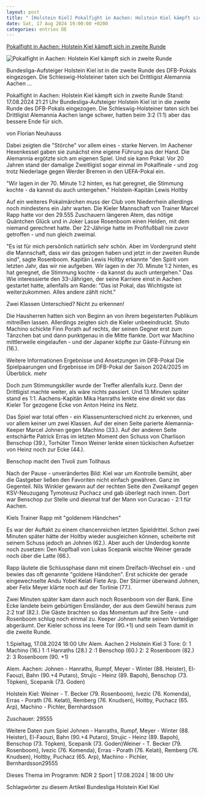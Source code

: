 ```yaml
---
layout: post
title: " [Holstein Kiel] Pokalfight in Aachen: Holstein Kiel kämpft sich in zweite Runde"
date: Sat, 17 Aug 2024 19:00:00 +0200
categories: entries DE
---
```

[Pokalfight in Aachen: Holstein Kiel kämpft sich in zweite Runde](https://www.ndr.de/sport/fussball/Pokalfight-in-Aachen-Holstein-Kiel-kaempft-sich-in-zweite-Runde,kiel7822.html)

![Pokalfight in Aachen: Holstein Kiel kämpft sich in zweite Runde](https://www.ndr.de/sport/fussball/dfb_pokal/holsteinkiel4214_v-contentxl.jpg)

Bundesliga-Aufsteiger Holstein Kiel ist in die zweite Runde des DFB-Pokals eingezogen. Die Schleswig-Holsteiner taten sich bei Drittligist Alemannia Aachen ...

Pokalfight in Aachen: Holstein Kiel kämpft sich in zweite Runde Stand: 17.08.2024 21:21 Uhr Bundesliga-Aufsteiger Holstein Kiel ist in die zweite Runde des DFB-Pokals eingezogen. Die Schleswig-Holsteiner taten sich bei Drittligist Alemannia Aachen lange schwer, hatten beim 3:2 (1:1) aber das bessere Ende für sich.

von Florian Neuhauss

Dabei zeigten die "Störche" vor allem eines - starke Nerven. Im Aachener Hexenkessel gaben sie zunächst eine eigene Führung aus der Hand. Die Alemannia ergötzte sich am eigenen Spiel. Und sie kann Pokal: Vor 20 Jahren stand der damalige Zweitligist sogar einmal im Pokalfinale - und zog trotz Niederlage gegen Werder Bremen in den UEFA-Pokal ein.

"Wir lagen in der 70. Minute 1:2 hinten, es hat geregnet, die Stimmung kochte - da kannst du auch untergehen." Holstein-Kapitän Lewis Holtby

Auf ein weiteres Pokalmärchen muss der Club vom Niederrhein allerdings noch mindestens ein Jahr warten. Die Kieler Mannschaft von Trainer Marcel Rapp hatte vor den 29.555 Zuschauern längeren Atem, das nötige Quäntchen Glück und in Joker Lasse Rosenboom einen Helden, mit dem niemand gerechnet hatte. Der 22-Jährige hatte im Profifußball nie zuvor getroffen - und nun gleich zweimal.

"Es ist für mich persönlich natürlich sehr schön. Aber im Vordergrund steht die Mannschaft, dass wir das gezogen haben und jetzt in der zweiten Runde sind", sagte Rosenboom. Kapitän Lewis Holtby erkannte "den Spirit vom letzten Jahr, das wir nie aufgeben. Wir lagen in der 70. Minute 1:2 hinten, es hat geregnet, die Stimmung kochte - da kannst du auch untergehen." Das Wie interessierte den 33-Jährigen, der seine Karriere einst in Aachen gestartet hatte, allenfalls am Rande: "Das ist Pokal, das Wichtigste ist weiterzukommen. Alles andere zählt nicht."

Zwei Klassen Unterschied? Nicht zu erkennen!

Die Hausherren hatten sich von Beginn an von ihrem begeisterten Publikum mitreißen lassen. Allerdings zeigten sich die Kieler unbeeindruckt. Shuto Machino schickte Finn Porath auf rechts, der seinen Gegner erst zum Tänzchen bat und dann punktgenau in die Mitte flankte. Dort war Machino mittlerweile eingelaufen - und der Japaner köpfte zur Gäste-Führung ein (16.).

Weitere Informationen Ergebnisse und Ansetzungen im DFB-Pokal Die Spielpaarungen und Ergebnisse im DFB-Pokal der Saison 2024/2025 im Überblick. mehr

Doch zum Stimmungskiller wurde der Treffer allenfalls kurz. Denn der Drittligist machte weiter, als wäre nichts passiert. Und 13 Minuten später stand es 1:1. Aachens-Kapitän Mika Hanraths lenkte eine direkt vor das Kieler Tor gezogene Ecke von Anton Heinz ins Netz.

Das Spiel war total offen - ein Klassenunterschied nicht zu erkennen, und vor allem keiner um zwei Klassen. Auf der einen Seite parierte Alemannia-Keeper Marcel Johnen gegen Machino (33.). Auf der anderen Seite entschärfte Patrick Erras im letzten Moment den Schuss von Charlison Benschop (39.), Torhüter Timon Weiner lenkte einen tückischen Aufsetzer von Heinz noch zur Ecke (44.).

Benschop macht den Tivoli zum Tollhaus

Nach der Pause - unverändertes Bild: Kiel war um Kontrolle bemüht, aber die Gastgeber ließen den Favoriten nicht einfach gewähren. Ganz im Gegenteil. Nils Winkler gewann auf der rechten Seite den Zweikampf gegen KSV-Neuzugang Tymoteusz Puchacz und gab überlegt nach innen. Dort war Benschop zur Stelle und diesmal traf der Mann von Curacao - 2:1 für Aachen.

Kiels Trainer Rapp mit "goldenem Händchen"

Es war der Auftakt zu einem chancenreichen letzten Spieldrittel. Schon zwei Minuten später hätte der Holtby wieder ausgleichen können, scheiterte mit seinem Schuss jedoch an Johnen (62.). Aber auch der Underdog konnte noch zusetzen: Den Kopfball von Lukas Scepanik wischte Weiner gerade noch über die Latte (66.).

Rapp läutete die Schlussphase dann mit einem Dreifach-Wechsel ein - und bewies das oft genannte "goldene Händchen". Erst schickte der gerade eingewechselte Andu Yobel Kelati Fiete Arp. Der Stürmer überwand Johnen, aber Felix Meyer klärte noch auf der Torlinie (77.).

Zwei Minuten später kam dann auch noch Rosenboom von der Bank. Eine Ecke landete beim gebürtigen Emsländer, der aus dem Gewühl heraus zum 2:2 traf (82.). Die Gäste brachten so das Momentum auf ihre Seite - und Rosenboom schlug noch einmal zu. Keeper Johnen hatte seinen Verteidiger abgeräumt. Der Kieler schoss ins leere Tor (90.+1) und sein Team damit in die zweite Runde.

1.Spieltag, 17.08.2024 18:00 Uhr Alem. Aachen 2 Holstein Kiel 3 Tore: 0: 1 Machino (16.) 1 :1 Hanraths (28.) 2 :1 Benschop (60.) 2: 2 Rosenboom (82.) 2: 3 Rosenboom (90. +1)

Alem. Aachen: Johnen - Hanraths, Rumpf, Meyer - Winter (88. Heister), El-Faouzi, Bahn (90.+4 Putaro), Strujic - Heinz (89. Bapoh), Benschop (73. Töpken), Scepanik (73. Goden)

Holstein Kiel: Weiner - T. Becker (79. Rosenboom), Ivezic (76. Komenda), Erras - Porath (76. Kelati), Remberg (76. Knudsen), Holtby, Puchacz (65. Arp), Machino - Pichler, Bernhardsson

Zuschauer: 29555



Weitere Daten zum Spiel Johnen - Hanraths, Rumpf, Meyer - Winter (88. Heister), El-Faouzi, Bahn (90.+4 Putaro), Strujic - Heinz (89. Bapoh), Benschop (73. Töpken), Scepanik (73. Goden)Weiner - T. Becker (79. Rosenboom), Ivezic (76. Komenda), Erras - Porath (76. Kelati), Remberg (76. Knudsen), Holtby, Puchacz (65. Arp), Machino - Pichler, Bernhardsson29555

Dieses Thema im Programm: NDR 2 Sport | 17.08.2024 | 18:00 Uhr

Schlagwörter zu diesem Artikel Bundesliga Holstein Kiel Kiel

